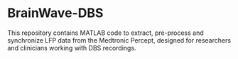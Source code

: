 # BrainWave-DBS
This repository contains MATLAB code to extract, pre-process and synchronize LFP data from the Medtronic Percept, designed for researchers and clinicians working with DBS recordings.



